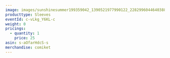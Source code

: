 ```yaml
---
image: images/sunshinesummer199359042_1390521977990122_2282996044640388805_n.jpg
producttype: Sleeves
eventId: c-vLkg_Y6KL-c
weight: 0
pricings:
  - quantity: 1
    price: 25
asin: s-aOfarHdcS-s
merchandise: comiket
---
```

